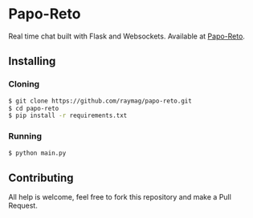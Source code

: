 # Papo-Reto
Real time chat built with Flask and Websockets. Available at [Papo-Reto](https://papo-io.herokuapp.com).

## Installing

### Cloning
```bash
$ git clone https://github.com/raymag/papo-reto.git
$ cd papo-reto
$ pip install -r requirements.txt
```

### Running
```bash
$ python main.py
```

## Contributing
All help is welcome, feel free to fork this repository and make a Pull Request.
